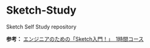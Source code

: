 # Sketch-Study
Sketch Self Study repository

**参考：** [エンジニアのための「Sketch入門！」　1時間コース](http://qiita.com/st5757/items/663f17756d61aa8e8ea3)

